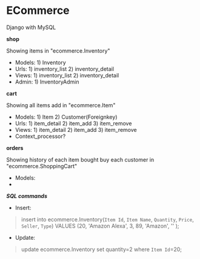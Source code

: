 # ECommerce
Django with MySQL

**shop**

Showing items in "ecommerce.Inventory" 
- Models: 1) Inventory
- Urls: 1) inventory_list  2) inventory_detail 
- Views: 1) inventory_list  2) inventory_detail
- Admin: 1) InventoryAdmin 


**cart**

Showing all items add in "ecommerce.Item"
- Models: 1) Item 2) Customer(Foreignkey)
- Urls: 1) item_detail 2) item_add 3) item_remove 
- Views: 1) item_detail 2) item_add 3) item_remove 
- Context_processor?



**orders**

Showing history of each item bought buy each customer in "ecommerce.ShoppingCart"
- Models: 
-  




**_SQL commands_** 	

- Insert:
> insert into ecommerce.Inventory(`Item Id`, `Item Name`, `Quantity`, `Price`, `Seller`, `Type`) 
> VALUES (20, 'Amazon Alexa', 3, 89, 'Amazon', '' );
- Update:
> update ecommerce.Inventory set quantity=2 where `Item Id`=20;

